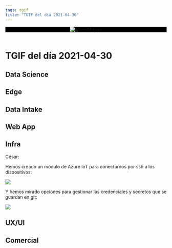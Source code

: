 ```yaml
---
tags: tgif
title: "TGIF del día 2021-04-30"
---
```


<header style="background-color: black;">
<a href="{{ '/' | url }}"><img src="{{ '/img/logo.png' | url }}" alt="MonoM logo"></a>
</header>

# TGIF del día 2021-04-30

## Data Science

## Edge

## Data Intake

## Web App

## Infra

César:

Hemos creado un módulo de Azure IoT para conectarnos por ssh a los dispositivos:

![](https://media.giphy.com/media/QvGCMeHuP1vLYl2hLb/giphy.gif)

Y hemos mirado opciones para gestionar las credenciales y secretos que se guardan en git:

![](https://media.giphy.com/media/NdKVEei95yvIY/giphy.gif)

## UX/UI

## Comercial
